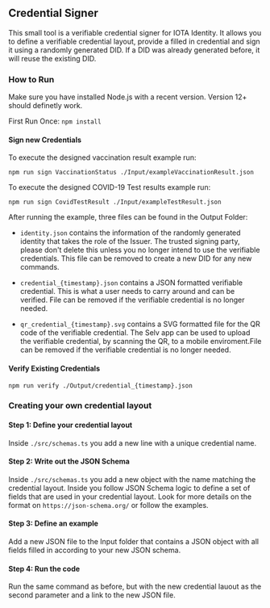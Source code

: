 ## Credential Signer 

This small tool is a verifiable credential signer for IOTA Identity. It allows you to define a verifiable credential layout, provide a filled in credential and sign it using a randomly generated DID. If a DID was already generated before, it will reuse the existing DID. 

### How to Run

Make sure you have installed Node.js with a recent version. Version 12+ should definetly work. 

First Run Once: `npm install`

#### Sign new Credentials

To execute the designed vaccination result example run:

`npm run sign VaccinationStatus ./Input/exampleVaccinationResult.json`

To execute the designed COVID-19 Test results example run:

`npm run sign CovidTestResult ./Input/exampleTestResult.json`

After running the example, three files can be found in the Output Folder:

* `identity.json` contains the information of the randomly generated identity that takes the role of the Issuer. The trusted signing party, please don't delete this unless you no longer intend to use the verifiable credentials. This file can be removed to create a new DID for any new commands. 

* `credential_{timestamp}.json` contains a JSON formatted verifiable credential. This is what a user needs to carry around and can be verified. File can be removed if the verifiable credential is no longer needed.

* `qr_credential_{timestamp}.svg` contains a SVG formatted file for the QR code of the verifiable credential. The Selv app can be used to upload the verifiable credential, by scanning the QR, to a mobile enviroment.File can be removed if the verifiable credential is no longer needed.

#### Verify Existing Credentials

`npm run verify ./Output/credential_{timestamp}.json`

### Creating your own credential layout

#### Step 1: Define your credential layout
Inside `./src/schemas.ts` you add a new line with a unique credential name.

#### Step 2: Write out the JSON Schema
Inside `./src/schemas.ts` you add a new object with the name matching the credential layout. Inside you follow JSON Schema logic to define a set of fields that are used in your credential layout. Look for more details on the format on `https://json-schema.org/` or follow the examples.

#### Step 3: Define an example 
Add a new JSON file to the Input folder that contains a JSON object with all fields filled in according to your new JSON schema. 

#### Step 4: Run the code
Run the same command as before, but with the new credential lauout as the second parameter and a link to the new JSON file. 